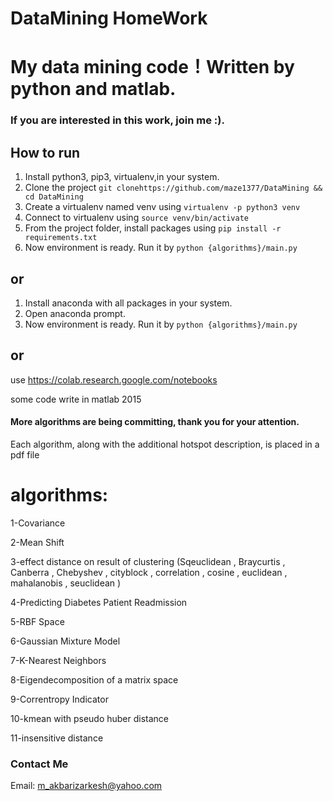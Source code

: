 DataMining HomeWork
==========
# My data mining code！Written by python and matlab. #

### If you are interested in this work, join me :). ###


## How to run ##
1. Install python3, pip3, virtualenv,in your system.
2. Clone the project `git clonehttps://github.com/maze1377/DataMining && cd DataMining`
3. Create a virtualenv named venv using `virtualenv -p python3 venv`
4. Connect to virtualenv using `source venv/bin/activate`
5. From the project folder, install packages using `pip install -r requirements.txt`
6. Now environment is ready. Run it by `python {algorithms}/main.py`
## or ##
1. Install anaconda with all packages in your system.
2. Open anaconda prompt. 
3. Now environment is ready. Run it by `python {algorithms}/main.py`
## or ##

use https://colab.research.google.com/notebooks

some code write in matlab 2015

#### More algorithms are being committing, thank you for your attention.  ####

Each algorithm, along with the additional hotspot description, is placed in a pdf file

# algorithms:

1-Covariance 

2-Mean Shift

3-effect distance on result of clustering (Sqeuclidean , Braycurtis , Canberra , Chebyshev , cityblock , correlation , cosine , euclidean , mahalanobis , seuclidean )

4-Predicting Diabetes Patient Readmission

5-RBF Space 

6-Gaussian Mixture Model 

7-K-Nearest Neighbors

8-Eigendecomposition of a matrix space

9-Correntropy Indicator

10-kmean  with pseudo huber distance

11-insensitive distance


### Contact Me ###


Email: m_akbarizarkesh@yahoo.com
